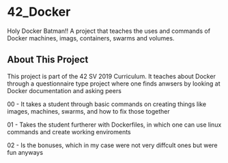# 42_Docker
Holy Docker Batman!! A project that teaches the uses and commands of Docker machines, imags, containers, swarms and volumes.

## About This Project

This project is part of the 42 SV 2019 Curriculum. It teaches about Docker through a questionnaire type project where one finds anwsers by looking at Docker documentation and asking peers

00 - It takes a student through basic commands on creating things like images, machines, swarms, and how to fix those together

01 - Takes the student furtherer with Dockerfiles, in which one can use linux commands and create working enviroments

02 - Is the bonuses, which in my case were not very diffcult ones but were fun anyways
